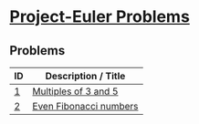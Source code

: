 [Project-Euler Problems](https://projecteuler.net/)
=============


Problems
--------
|ID  |Description / Title                                         |
|----|------------------------------------------------------------|
|[1](https://github.com/jwkimani/Project-Euler/blob/master/id1_Multiples_of_3_and_5.py)   |[Multiples of 3 and 5](https://projecteuler.net/problem=1)|
|[2](https://github.com/jwkimani/Project-Euler/blob/master/id2_Even_Fibonacci_Numbers.py)   |[Even Fibonacci numbers](https://projecteuler.net/problem=2)
